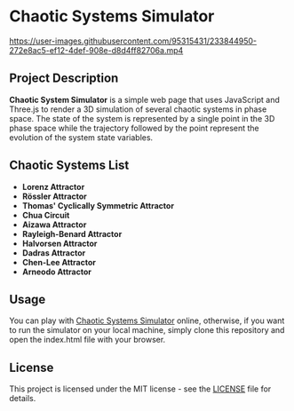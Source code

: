 # Chaotic Systems Simulator

https://user-images.githubusercontent.com/95315431/233844950-272e8ac5-ef12-4def-908e-d8d4ff82706a.mp4

## Project Description

**Chaotic System Simulator** is a simple web page that uses JavaScript and Three.js to render a 3D simulation of several chaotic systems in phase space.
The state of the system is represented by a single point in the 3D phase space while the trajectory followed by the point represent the evolution of the system state variables.

## Chaotic Systems List

- **Lorenz Attractor**
- **Rössler Attractor**
- **Thomas' Cyclically Symmetric Attractor**
- **Chua Circuit**
- **Aizawa Attractor**
- **Rayleigh-Benard Attractor**
- **Halvorsen Attractor**
- **Dadras Attractor**
- **Chen-Lee Attractor**
- **Arneodo Attractor**

## Usage

You can play with [Chaotic Systems Simulator](https://htmlpreview.github.io/?https://github.com/SlowWave/chaotic_systems_simulator/blob/master/src/index.html)
online, otherwise, if you want to run the simulator on your local machine, simply clone this repository and open the index.html file with your browser.

## License

This project is licensed under the MIT license - see the [LICENSE](LICENSE) file for details.
